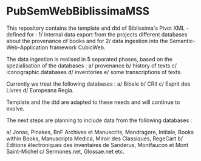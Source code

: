 # PubSemWebBiblissimaMSS
This repository contains the template and dtd of Biblissima's Pivot XML - defined for :
  1/ internal data export from the projects different databases about the provenance of books 
  and for 
  2/ data ingestion into the Semantic-Web-Application framework CubicWeb.

The data ingestion is realised in 5 separated phases, based on the spezialisation of the databases : 
  a/ provenance 
  b/ history of texts 
  c/ iconographic databases 
  d/ inventories 
  e/ some transcriptions of texts.

Currently we treat the following databases :
  a/ Bibale
  b/ CRII
  c/ Esprit des Livres
  d/ Europeana Regia.

Template and the dtd are adapted to these needs and will continue to evolve.

The next steps are planning to include data from the following databases :

a/ Jonas, Pinakes, BnF Archives et Manuscrits, Mandragore, Initiale, Books within Books, Manuscripta Medica, Miroir des Classiques, RegeCart
b/ Éditions électroniques des inventaires de Sanderus, Montfaucon et Mont Saint-Michel
c/ Sermones.net, Glossae.net etc.


